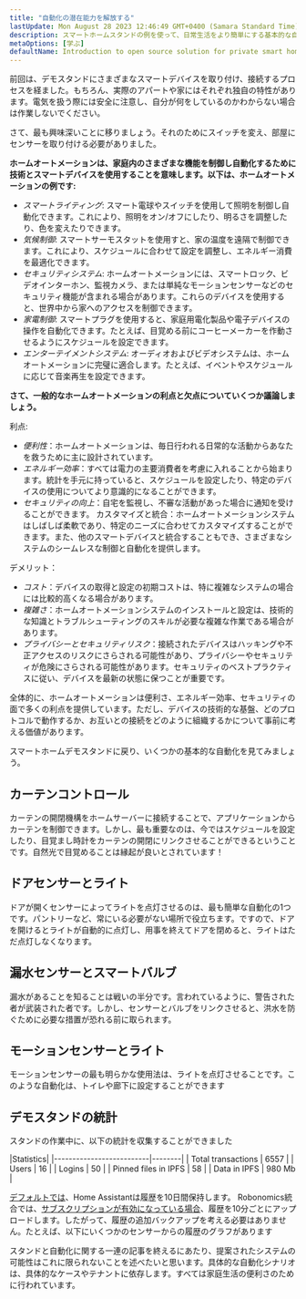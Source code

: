 ```yaml
---
title: "自動化の潜在能力を解放する"
lastUpdate: Mon August 28 2023 12:46:49 GMT+0400 (Samara Standard Time)
description: スマートホームスタンドの例を使って、日常生活をより簡単にする基本的な自動化について学びます。
metaOptions: [学ぶ]
defaultName: Introduction to open source solution for private smart homes
---
```


<RoboAcademyText>前回は、デモスタンドにさまざまなスマートデバイスを取り付け、接続するプロセスを経ました。もちろん、実際のアパートや家にはそれぞれ独自の特性があります。電気を扱う際には安全に注意し、自分が何をしているのかわからない場合は作業しないでください。

さて、最も興味深いことに移りましょう。それのためにスイッチを変え、部屋にセンサーを取り付ける必要がありました。</RoboAcademyText>

**ホームオートメーションは、家庭内のさまざまな機能を制御し自動化するために技術とスマートデバイスを使用することを意味します。以下は、ホームオートメーションの例です:**

* *スマートライティング*: スマート電球やスイッチを使用して照明を制御し自動化できます。これにより、照明をオン/オフにしたり、明るさを調整したり、色を変えたりできます。
* *気候制御*: スマートサーモスタットを使用すと、家の温度を遠隔で制御できます。これにより、スケジュールに合わせて設定を調整し、エネルギー消費を最適化できます。
* *セキュリティシステム*: ホームオートメーションには、スマートロック、ビデオインターホン、監視カメラ、または単純なモーションセンサーなどのセキュリティ機能が含まれる場合があります。これらのデバイスを使用すると、世界中から家へのアクセスを制御できます。
* *家電制御*: スマートプラグを使用すると、家庭用電化製品や電子デバイスの操作を自動化できます。たとえば、目覚める前にコーヒーメーカーを作動させるようにスケジュールを設定できます。
* *エンターテイメントシステム*: オーディオおよびビデオシステムは、ホームオートメーションに完璧に適合します。たとえば、イベントやスケジュールに応じて音楽再生を設定できます。

**さて、一般的なホームオートメーションの利点と欠点についていくつか議論しましょう。**

利点:

* *便利性*：ホームオートメーションは、毎日行われる日常的な活動からあなたを救うために主に設計されています。
* *エネルギー効率*：すべては電力の主要消費者を考慮に入れることから始まります。統計を手元に持っていると、スケジュールを設定したり、特定のデバイスの使用についてより意識的になることができます。
* *セキュリティの向上*：自宅を監視し、不審な活動があった場合に通知を受けることができます。
カスタマイズと統合：ホームオートメーションシステムはしばしば柔軟であり、特定のニーズに合わせてカスタマイズすることができます。また、他のスマートデバイスと統合することもでき、さまざまなシステムのシームレスな制御と自動化を提供します。

デメリット：

* *コスト*：デバイスの取得と設定の初期コストは、特に複雑なシステムの場合には比較的高くなる場合があります。
* *複雑さ*：ホームオートメーションシステムのインストールと設定は、技術的な知識とトラブルシューティングのスキルが必要な複雑な作業である場合があります。
* *プライバシーとセキュリティリスク*：接続されたデバイスはハッキングや不正アクセスのリスクにさらされる可能性があり、プライバシーやセキュリティが危険にさらされる可能性があります。セキュリティのベストプラクティスに従い、デバイスを最新の状態に保つことが重要です。

全体的に、ホームオートメーションは便利さ、エネルギー効率、セキュリティの面で多くの利点を提供しています。ただし、デバイスの技術的な基盤、どのプロトコルで動作するか、お互いとの接続をどのように組織するかについて事前に考える価値があります。

スマートホームデモスタンドに戻り、いくつかの基本的な自動化を見てみましょう。

## カーテンコントロール

<LessonVideo :videos="[{src: 'https://crustipfs.info/ipfs/QmRMibK3Huppxfhvjk3Hs5NBn4ndFoxHHA2mJn22URnwf4', type: 'webm'}]" cover="smart-home-intro/assembling-smart-home-board-1.png" />

カーテンの開閉機構をホームサーバーに接続することで、アプリケーションからカーテンを制御できます。しかし、最も重要なのは、今ではスケジュールを設定したり、目覚まし時計をカーテンの開閉にリンクさせることができるということです。自然光で目覚めることは縁起が良いとされています！

## ドアセンサーとライト

<LessonVideo :videos="[{src: 'https://crustipfs.info/ipfs/QmR1WHAAdmPxSP2neFV8VhqFShbeVaYUsNLQ7n9Exh3JUz', type: 'webm'}]" cover="smart-home-intro/assembling-smart-home-board-1.png" />

ドアが開くセンサーによってライトを点灯させるのは、最も簡単な自動化の1つです。パントリーなど、常にいる必要がない場所で役立ちます。ですので、ドアを開けるとライトが自動的に点灯し、用事を終えてドアを閉めると、ライトはただ点灯しなくなります。

## 漏水センサーとスマートバルブ

<LessonVideo :videos="[{src: 'https://crustipfs.info/ipfs/QmVEdwbE1wagebNybfneGKWpAPp3fyXBNnFRt2vduyMSCP', type: 'webm'}]" cover="smart-home-intro/assembling-smart-home-board-1.png" />

漏水があることを知ることは戦いの半分です。言われているように、警告された者が武装された者です。しかし、センサーとバルブをリンクさせると、洪水を防ぐために必要な措置が恐れる前に取られます。

## モーションセンサーとライト

<LessonVideo :videos="[{src: 'https://crustipfs.info/ipfs/QmWMAC3dUvuUg6Zxszoe3aJDatPCaw48QVSyujWyrhKJih', type: 'webm'}]" cover="smart-home-intro/assembling-smart-home-board-1.png" />

モーションセンサーの最も明らかな使用法は、ライトを点灯させることです。このような自動化は、トイレや廊下に設定することができます

## デモスタンドの統計

スタンドの作業中に、以下の統計を収集することができました

|Statistics|
|--------------------------|--------|
| Total transactions       | 6557   |
| Users                    | 16     |
| Logins                   | 50     |
| Pinned files in IPFS     | 58     |
| Data in IPFS             | 980 Mb |

[デフォルトでは](https://www.home-assistant.io/integrations/recorder/)、Home Assistantは履歴を10日間保持します。 Robonomics統合では、[サブスクリプションが有効になっている場合](https://dapp.robonomics.network/#/rws-activate)、履歴を10分ごとにアップロードします。したがって、履歴の追加バックアップを考える必要はありません。たとえば、以下にいくつかのセンサーからの履歴のグラフがあります

<LessonImages figure figureCaption="Image 1. Turn on the boiler button" src="smart-home-intro/unleash-boiler.png" alt="Image 1. Turn on the boiler button"/>

<LessonImages figure figureCaption="Image 2. Temperature sensor" src="smart-home-intro/unleash-temperature.png" alt="Image 2. Temperature sensor"/>

<LessonImages figure figureCaption="Image 3. Humidity sensor" src="smart-home-intro/unleash-humidity.png" alt="Image 3. Humidity sensor"/>

スタンドと自動化に関する一連の記事を終えるにあたり、提案されたシステムの可能性はこれに限られないことを述べたいと思います。具体的な自動化シナリオは、具体的なケースやテナントに依存します。すべては家庭生活の便利さのために行われています。
